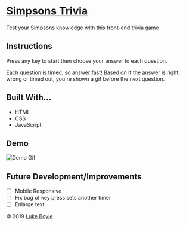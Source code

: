 # [Simpsons Trivia](https://github.com/LMBoyle/simpsonsTrivia)

Test your Simpsons knowledge with this front-end trivia game

## Instructions
Press any key to start then choose your answer to each question.

Each question is timed, so answer fast! Based on if the answer is right, wrong or timed out, you're shown a gif before the next question.

## Built With...
* HTML
* CSS
* JavaScript

## Demo

![Demo Gif](assets/images/triviaDemo.gif)

## Future Development/Improvements
- [ ] Mobile Responsive
- [ ] Fix bug of key press sets another timer
- [ ] Enlarge text

&copy; 2019 [Luke Boyle](https://lmboyle.github.io/)
